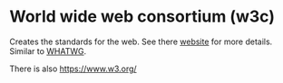 # World wide web consortium (w3c)

Creates the standards for the web. See there [website] for more details. Similar to [WHATWG](../698).

There is also <https://www.w3.org/>

[website]: https://w3c.github.io/
